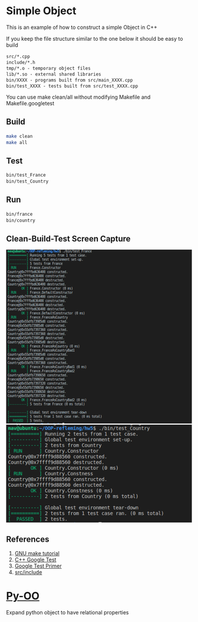 # Simple Object

This is an example of how to construct a simple Object in C++

If you keep the file structure similar to the one below it should be easy to build

```
src/*.cpp
include/*.h
tmp/*.o - temporary object files
lib/*.so - external shared libraries
bin/XXXX - programs built from src/main_XXXX.cpp
bin/test_XXXX - tests built from src/test_XXXX.cpp
```

You can use make clean/all without modifying Makefile and Makefile.googletest


## Build

```bash
make clean
make all
```

## Test

```bash
bin/test_France
bin/test_Country
```

## Run

```bash
bin/france
bin/country
```
## Clean-Build-Test Screen Capture

![francepass.png](francepass.png)
![countrypass.png](countrypass.png)

## References

1. [GNU make tutorial](https://linuxhint.com/gnu-make-tutorial/)
1. [C++ Google Test](https://github.com/google/googletest)
1. [Google Test Primer](https://www.learncpp.com/cpp-tutorial/89-class-code-and-header-files/)
1. [src/include](https://www.learncpp.com/cpp-tutorial/89-class-code-and-header-files/)



# [Py-OO](https://github.com/Rytheking/OOP-refleming/tree/main/hw4)
Expand python object to have relational properties
